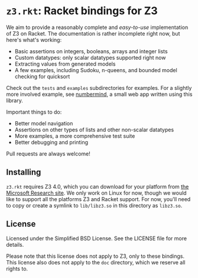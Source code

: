 `z3.rkt`: Racket bindings for Z3
================================

We aim to provide a reasonably complete and *easy-to-use* implementation of Z3
on Racket. The documentation is rather incomplete right now, but here's what's
working:

* Basic assertions on integers, booleans, arrays and integer lists
* Custom datatypes: only scalar datatypes supported right now
* Extracting values from generated models
* A few examples, including Sudoku, n-queens, and bounded model checking for quicksort

Check out the `tests` and `examples` subdirectories for examples. For a
slightly more involved example, see [numbermind](https://github.com/sid0/numbermind),
a small web app written using this library.

Important things to do:

* Better model navigation
* Assertions on other types of lists and other non-scalar datatypes
* More examples, a more comprehensive test suite
* Better debugging and printing

Pull requests are always welcome!

Installing
----------

`z3.rkt` requires Z3 4.0, which you can download for your platform from [the
Microsoft Research
site](http://research.microsoft.com/en-us/um/redmond/projects/z3/download.html). We
only work on Linux for now, though we would like to support all the platforms Z3
and Racket support. For now, you'll need to copy or create a symlink to `lib/libz3.so`
in this directory as `libz3.so`.

License
-------

Licensed under the Simplified BSD License. See the LICENSE file for more
details.

Please note that this license does not apply to Z3, only to these bindings.
This license also does not apply to the `doc` directory, which we reserve all
rights to.
